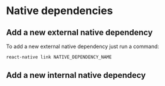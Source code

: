 # Native dependencies

## Add a new external native dependency

To add a new external native dependency just run a command:

```bash
react-native link NATIVE_DEPENDENCY_NAME
```

## Add a new internal native dependecy

